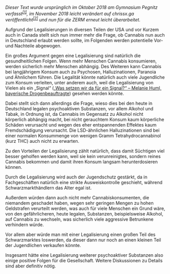 _Dieser Text wurde ursprünglich im Oktober 2018 am Gymnasium Pegnitz verfasst<sup><a href="https://chrissx.de/articles/1.schua.deutsch.cannabis.original.txt">[1]</a></sup>, im November 2018 leicht verändert auf chrissx.ga veröffentlicht<sup><a href="https://chrissx.de/articles/1.schua.deutsch.cannabis.fixed.txt">[2]</a></sup> und nun für die ZERM erneut leicht überarbeitet._

Aufgrund der Legalisierungen in diversen Teilen der USA und vor Kurzem
auch in Canada stellt sich nun immer mehr die Frage, ob Cannabis nun
auch in Deutschland erlaubt werden sollte, im Folgenden werden
potentielle Vor- und Nachteile abgewogen.

Ein großes Argument gegen eine Legalisierung sind natürlich die
gesundheitlichen Folgen. Wenn mehr Menschen Cannabis konsumieren, werden
sicherlich mehr Menschen abhängig. Des Weiteren kann Cannabis bei
langjährigem Konsum auch zu Psychosen, Halluzinationen, Paranoia und
Ähnlichem führen. Die Legalität könnte natürlich auch viele
Jugendliche zum Konsum verleiten, unter anderem auch, weil die
Legalisierung von Vielen als ein „Signal“ (<a href="https://www.daserste.de/information/talk/maischberger/videos/cannabis-und-kokain-sollen-drogen-freigegeben-werden-video-102.html">„Was setzen wir da für ein Signal?“ – Melanie Huml, bayerische Drogenbeauftragte</a>) gesehen werden könnte.

Dabei stellt sich dann allerdings die Frage, wieso dies bei den heute
in Deutschland legalen psychoaktiven Substanzen, vor allem Alkohol und
Tabak, in Ordnung ist, da Cannabis im Gegensatz zu Alkohol nicht
körperlich abhängig macht, bei nicht gerauchtem Konsum kaum
körperliche Schäden verursacht und wegen des eher entspannenden
Effektes kaum Fremdschädigung verursacht. Die LSD-ähnlichen
Halluzinationen sind bei einer normalen Konsummenge von wenigen Gramm
Tetrahydrocannabinol (kurz THC) auch nicht zu erwarten.

Zu den Vorteilen der
Legalisierung zählt natürlich, dass damit Süchtigen viel besser
geholfen werden kann, weil sie kein verunreinigtes, sondern reines
Cannabis bekommen und damit ihren Konsum langsam herunterdosieren
können.

Durch die Legalisierung wird auch der Jugendschutz gestärkt,
da in Fachgeschäften natürlich eine strikte Ausweiskontrolle geschieht,
während Schwarzmarkthändlern das Alter egal ist.

Außerdem würden dann auch nicht mehr Cannabiskonsumenten,
die niemandem geschadet haben, wegen sehr
geringen Mengen zu hohen Geldstrafen verurteilt werden, was auch für viele Menschen
ein Grund wäre, von den gefährlicheren, heute legalen, Substanzen, beispielsweise Alkohol, auf
Cannabis zu wechseln, was sicherlich viele aggressive Betrunkene
verhindern würde.

Vor allem aber würde man mit einer Legalisierung
einen großen Teil des Schwarzmarktes loswerden, da dieser dann nur
noch an einen kleinen Teil der Jugendlichen verkaufen könnte.

Insgesamt hätte eine Legalisierung weiterer psychoaktiver
Substanzen also einige positive Folgen für die Gesellschaft. Weitere
Diskussionen zu Details sind aber definitiv nötig.
